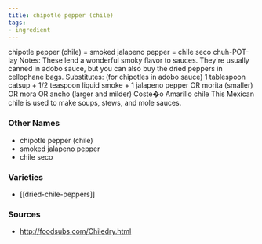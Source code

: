 ```yaml
---
title: chipotle pepper (chile)
tags:
- ingredient
---
```

chipotle pepper (chile) = smoked jalapeno pepper = chile seco chuh-POT-lay Notes: These lend a wonderful smoky flavor to sauces. They're usually canned in adobo sauce, but you can also buy the dried peppers in cellophane bags. Substitutes: (for chipotles in adobo sauce) 1 tablespoon catsup + 1/2 teaspoon liquid smoke + 1 jalapeno pepper OR morita (smaller) OR mora OR ancho (larger and milder) Coste�o Amarillo chile This Mexican chile is used to make soups, stews, and mole sauces.

### Other Names

* chipotle pepper (chile)
* smoked jalapeno pepper
* chile seco

### Varieties

* [[dried-chile-peppers]]

### Sources
* http://foodsubs.com/Chiledry.html
